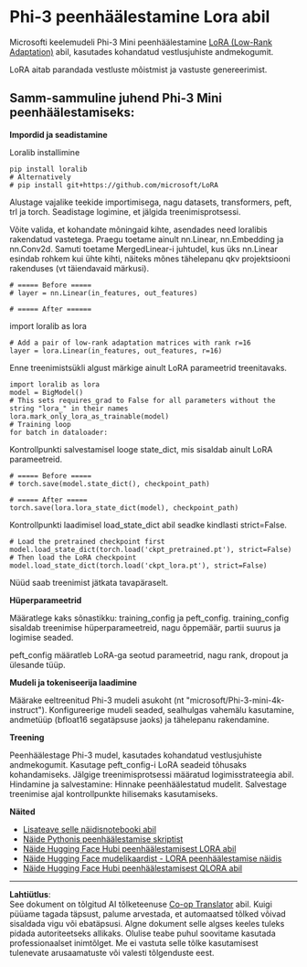 <!--
CO_OP_TRANSLATOR_METADATA:
{
  "original_hash": "50b6a55a0831b417835087d8b57759fe",
  "translation_date": "2025-10-11T11:42:37+00:00",
  "source_file": "md/03.FineTuning/FineTuning_Lora.md",
  "language_code": "et"
}
-->
# **Phi-3 peenhäälestamine Lora abil**

Microsofti keelemudeli Phi-3 Mini peenhäälestamine [LoRA (Low-Rank Adaptation)](https://github.com/microsoft/LoRA?WT.mc_id=aiml-138114-kinfeylo) abil, kasutades kohandatud vestlusjuhiste andmekogumit.

LoRA aitab parandada vestluste mõistmist ja vastuste genereerimist.

## Samm-sammuline juhend Phi-3 Mini peenhäälestamiseks:

**Impordid ja seadistamine**

Loralib installimine

```
pip install loralib
# Alternatively
# pip install git+https://github.com/microsoft/LoRA

```

Alustage vajalike teekide importimisega, nagu datasets, transformers, peft, trl ja torch. Seadistage logimine, et jälgida treenimisprotsessi.

Võite valida, et kohandate mõningaid kihte, asendades need loralibis rakendatud vastetega. Praegu toetame ainult nn.Linear, nn.Embedding ja nn.Conv2d. Samuti toetame MergedLinear-i juhtudel, kus üks nn.Linear esindab rohkem kui ühte kihti, näiteks mõnes tähelepanu qkv projektsiooni rakenduses (vt täiendavaid märkusi).

```
# ===== Before =====
# layer = nn.Linear(in_features, out_features)
```

```
# ===== After ======
```

import loralib as lora

```
# Add a pair of low-rank adaptation matrices with rank r=16
layer = lora.Linear(in_features, out_features, r=16)
```

Enne treenimistsükli algust märkige ainult LoRA parameetrid treenitavaks.

```
import loralib as lora
model = BigModel()
# This sets requires_grad to False for all parameters without the string "lora_" in their names
lora.mark_only_lora_as_trainable(model)
# Training loop
for batch in dataloader:
```

Kontrollpunkti salvestamisel looge state_dict, mis sisaldab ainult LoRA parameetreid.

```
# ===== Before =====
# torch.save(model.state_dict(), checkpoint_path)
```
```
# ===== After =====
torch.save(lora.lora_state_dict(model), checkpoint_path)
```

Kontrollpunkti laadimisel load_state_dict abil seadke kindlasti strict=False.

```
# Load the pretrained checkpoint first
model.load_state_dict(torch.load('ckpt_pretrained.pt'), strict=False)
# Then load the LoRA checkpoint
model.load_state_dict(torch.load('ckpt_lora.pt'), strict=False)
```

Nüüd saab treenimist jätkata tavapäraselt.

**Hüperparameetrid**

Määratlege kaks sõnastikku: training_config ja peft_config. training_config sisaldab treenimise hüperparameetreid, nagu õppemäär, partii suurus ja logimise seaded.

peft_config määratleb LoRA-ga seotud parameetrid, nagu rank, dropout ja ülesande tüüp.

**Mudeli ja tokeniseerija laadimine**

Määrake eeltreenitud Phi-3 mudeli asukoht (nt "microsoft/Phi-3-mini-4k-instruct"). Konfigureerige mudeli seaded, sealhulgas vahemälu kasutamine, andmetüüp (bfloat16 segatäpsuse jaoks) ja tähelepanu rakendamine.

**Treening**

Peenhäälestage Phi-3 mudel, kasutades kohandatud vestlusjuhiste andmekogumit. Kasutage peft_config-i LoRA seadeid tõhusaks kohandamiseks. Jälgige treenimisprotsessi määratud logimisstrateegia abil.
Hindamine ja salvestamine: Hinnake peenhäälestatud mudelit.
Salvestage treenimise ajal kontrollpunkte hilisemaks kasutamiseks.

**Näited**
- [Lisateave selle näidisnotebooki abil](../../../../code/03.Finetuning/Phi_3_Inference_Finetuning.ipynb)
- [Näide Pythonis peenhäälestamise skriptist](../../../../code/03.Finetuning/FineTrainingScript.py)
- [Näide Hugging Face Hubi peenhäälestamisest LORA abil](../../../../code/03.Finetuning/Phi-3-finetune-lora-python.ipynb)
- [Näide Hugging Face mudelikaardist - LORA peenhäälestamise näidis](https://huggingface.co/microsoft/Phi-3-mini-4k-instruct/blob/main/sample_finetune.py)
- [Näide Hugging Face Hubi peenhäälestamisest QLORA abil](../../../../code/03.Finetuning/Phi-3-finetune-qlora-python.ipynb)

---

**Lahtiütlus**:  
See dokument on tõlgitud AI tõlketeenuse [Co-op Translator](https://github.com/Azure/co-op-translator) abil. Kuigi püüame tagada täpsust, palume arvestada, et automaatsed tõlked võivad sisaldada vigu või ebatäpsusi. Algne dokument selle algses keeles tuleks pidada autoriteetseks allikaks. Olulise teabe puhul soovitame kasutada professionaalset inimtõlget. Me ei vastuta selle tõlke kasutamisest tulenevate arusaamatuste või valesti tõlgenduste eest.